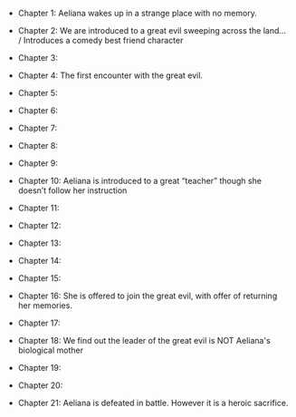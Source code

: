 

* Chapter 1: Aeliana wakes up in a strange place with no memory.

* Chapter 2: We are introduced to a great evil sweeping across the land... / Introduces a comedy best friend character

* Chapter 3:

* Chapter 4: The first encounter with the great evil.

* Chapter 5:

* Chapter 6:

* Chapter 7:

* Chapter 8:

* Chapter 9:

* Chapter 10: Aeliana is introduced to a great “teacher” though she doesn’t follow her instruction

* Chapter 11:

* Chapter 12:

* Chapter 13:

* Chapter 14:

* Chapter 15:

* Chapter 16: She is offered to join the great evil, with offer of returning her memories.

* Chapter 17: 

* Chapter 18: We find out the leader of the great evil is NOT Aeliana's biological mother

* Chapter 19: 

* Chapter 20: 

* Chapter 21: 
Aeliana is defeated in battle. However it is a heroic sacrifice.